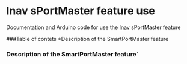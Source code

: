 # Inav sPortMaster feature use 
Documentation and Arduino code for use the [Inav](https://github.com/iNavFlight/inav) sPortMaster feature

###Table of contets
*Description of the SmartPortMaster feature


### Description of the SmartPortMaster feature`
